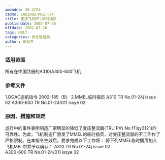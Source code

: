 ```yaml
---
amendno: 39-3723
cadno: CAD2002-MULT-34
title: 更换飞机MEL临时插页
publishdate: 2002-07-26
effdate: 2002-07-26
tags: MULT
categories: 西北管理局
author: 陈岳亭
---
```


### 适用范围 
所有在中国注册的A310/A300-600飞机

### 参考文件
1.DGAC适航指令 2002-185（B）
    2.MMEL临时插页 A310 TR No.01-24j issue 02 A300-600 TR No.01-24/011 issye 02 


### 原因、措施和规定 
运行中的事件表明制造厂家明显的降低了变压整流器(TRU P/N No.f11qy3121)的可靠性。为此，飞机制造厂颁发了MMEL的临时插页，对变压整流器的不工作作了严格限制。在本指令生效后，要求完成以下工作将： 
    将下列MMEL临时插页加入飞机MEL中并予以确认： 
    A310 TR No.01-24j issue 02  
    A300-600 TR No.01-24/011 issye 02
